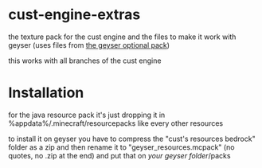# cust-engine-extras
the texture pack for the cust engine and the files to make it work with geyser (uses files from [the geyser optional pack](https://github.com/GeyserMC/GeyserOptionalPack))

this works with all branches of the cust engine

# Installation 
for the java resource pack it's just dropping it in %appdata%/.minecraft/resourcepacks like every other resources

to install it on geyser you have to compress the "cust's resources bedrock" folder as a zip and then rename it to "geyser_resources.mcpack" (no quotes, no .zip at the end) and put that on *your geyser folder*/packs
